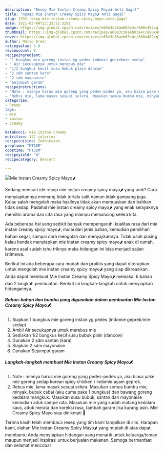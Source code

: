 ```yaml
---
description: "Resep Mie Instan Creamy Spicy Mayo🌶 Anti Gagal"
title: "Resep Mie Instan Creamy Spicy Mayo🌶 Anti Gagal"
slug: 1702-resep-mie-instan-creamy-spicy-mayo-anti-gagal
date: 2021-03-04T22:33:53.529Z
image: https://img-global.cpcdn.com/recipes/e60e3c38aeb03e4c/680x482cq70/mie-instan-creamy-spicy-mayo🌶-foto-resep-utama.jpg
thumbnail: https://img-global.cpcdn.com/recipes/e60e3c38aeb03e4c/680x482cq70/mie-instan-creamy-spicy-mayo🌶-foto-resep-utama.jpg
cover: https://img-global.cpcdn.com/recipes/e60e3c38aeb03e4c/680x482cq70/mie-instan-creamy-spicy-mayo🌶-foto-resep-utama.jpg
author: Mario Greer
ratingvalue: 3.8
reviewcount: 8
recipeingredient:
- "1 bungkus mie goreng instan yg pedes indomie geprekmie sedap"
- " Air secukupnya untuk merebus mie"
- "1/2 bungkus kecil susu bubuk plain dancow"
- "2 sdm santan kara"
- "2 sdm mayonaise"
- "Sejumput garam"
recipeinstructions:
- "Note : mienya harus mie goreng yang pedes-pedes ya, aku biasa pake mie goreng sedap korean spicy chicken / indomie ayam geprek."
- "Rebus mie, lama masak sesuai selera. Masukan semua bumbu mie, minyak, bubuk cabai (aku cuma pake 1 bungkus) dan bawang goreng kedalam mangkuk. Masukan susu bubuk, santan dan mayonaise kemudian aduk sampe rata. Masukan mie yang sudah matang kedalam saus, aduk merata dan koreksi rasa, tambah garam jika kurang asin. Mie Creamy Spicy Mayo siap dinikmati 💞"
categories:
- Resep
tags:
- mie
- instan
- creamy

katakunci: mie instan creamy 
nutrition: 127 calories
recipecuisine: Indonesian
preptime: "PT10M"
cooktime: "PT32M"
recipeyield: "4"
recipecategory: Dessert

---
```



![Mie Instan Creamy Spicy Mayo🌶](https://img-global.cpcdn.com/recipes/e60e3c38aeb03e4c/680x482cq70/mie-instan-creamy-spicy-mayo🌶-foto-resep-utama.jpg)

Sedang mencari ide resep mie instan creamy spicy mayo🌶 yang unik? Cara menyiapkannya memang tidak terlalu sulit namun tidak gampang juga. Kalau salah mengolah maka hasilnya tidak akan memuaskan dan bahkan tidak sedap. Padahal mie instan creamy spicy mayo🌶 yang enak selayaknya memiliki aroma dan cita rasa yang mampu memancing selera kita.

Ada beberapa hal yang sedikit banyak mempengaruhi kualitas rasa dari mie instan creamy spicy mayo🌶, mulai dari jenis bahan, kemudian pemilihan bahan segar, sampai cara mengolah dan menyajikannya. Tidak usah pusing kalau hendak menyiapkan mie instan creamy spicy mayo🌶 enak di rumah, karena asal sudah tahu triknya maka hidangan ini bisa menjadi sajian istimewa.




Berikut ini ada beberapa cara mudah dan praktis yang dapat diterapkan untuk mengolah mie instan creamy spicy mayo🌶 yang siap dikreasikan. Anda dapat membuat Mie Instan Creamy Spicy Mayo🌶 memakai 6 bahan dan 2 langkah pembuatan. Berikut ini langkah-langkah untuk menyiapkan hidangannya.

<!--inarticleads1-->

##### Bahan-bahan dan bumbu yang digunakan dalam pembuatan Mie Instan Creamy Spicy Mayo🌶:

1. Siapkan 1 bungkus mie goreng instan yg pedes (indomie geprek/mie sedap)
1. Ambil  Air secukupnya untuk merebus mie
1. Sediakan 1/2 bungkus kecil susu bubuk plain (dancow)
1. Gunakan 2 sdm santan (kara)
1. Siapkan 2 sdm mayonaise
1. Gunakan Sejumput garam




<!--inarticleads2-->

##### Langkah-langkah membuat Mie Instan Creamy Spicy Mayo🌶:

1. Note : mienya harus mie goreng yang pedes-pedes ya, aku biasa pake mie goreng sedap korean spicy chicken / indomie ayam geprek.
1. Rebus mie, lama masak sesuai selera. Masukan semua bumbu mie, minyak, bubuk cabai (aku cuma pake 1 bungkus) dan bawang goreng kedalam mangkuk. Masukan susu bubuk, santan dan mayonaise kemudian aduk sampe rata. Masukan mie yang sudah matang kedalam saus, aduk merata dan koreksi rasa, tambah garam jika kurang asin. Mie Creamy Spicy Mayo siap dinikmati 💞




Terima kasih telah membaca resep yang tim kami tampilkan di sini. Harapan kami, olahan Mie Instan Creamy Spicy Mayo🌶 yang mudah di atas dapat membantu Anda menyiapkan hidangan yang menarik untuk keluarga/teman maupun menjadi inspirasi untuk berjualan makanan. Semoga bermanfaat dan selamat mencoba!
